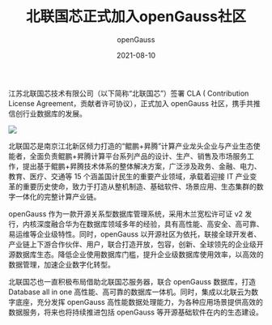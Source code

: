 ﻿---
title: ' 北联国芯正式加入openGauss社区'
date: '2021-08-10'
tags: ['theme']
banner: '/category/news/2021-08-10/banner.png'
category: 'news'
author: 'openGauss'
summary: '北联国芯签署CLA，正式加入openGauss社区'
---

江苏北联国芯技术有限公司（以下简称“北联国芯”）签署 CLA ( Contribution License Agreement，贡献者许可协议），正式加入 openGauss 社区，携手共推信创行业数据库的发展。

<img src="/zh/news/2021-08-10/banner.png" >

北联国芯是南京江北新区倾力打造的“鲲鹏+昇腾”计算产业龙头企业与产业生态使能者，全面负责鲲鹏+昇腾计算平台系列产品的设计、生产、销售及市场服务工作，提出基于鲲鹏+昇腾技术体系的整体解决方案，广泛涉及政务、金融、电力、教育、医疗、交通等 15 个涵盖国计民生的重要产业领域，承载着迎接 IT 产业变革的重要历史使命，致力于打造从整机制造、基础软件、场景应用、生态集群的数字一体化的完整计算产业链。

openGauss 作为一款开源关系型数据库管理系统，采用木兰宽松许可证 v2 发行，内核深度融合华为在数据库领域多年的经验，具有高性能、高安全、高可靠、易运维等企业级特性。同时，openGauss 以开源社区为依托，联接全球开发者、产业链上下游合作伙伴、用户，联合打造开放，包容，创新、全球领先的企业级开源数据库生态。降低企业使用数据库门槛，提升企业级数据库使用效率，以高效的数据管理，加速企业数字化转型。

北联国芯也一直积极布局借助北联国芯服务器，联合 openGauss 数据库，打造 Database all in one 高性能、高可靠的数据库一体机。同时，集成以北联云为数字底座，充分发挥 openGauss 高性能数据处理能力，为各种应用场景提供高效的数据服务，将来也将持续推进包括 openGauss 等开源基础软件在内的生态建设。
